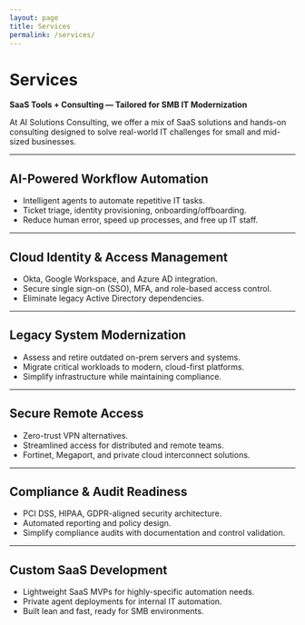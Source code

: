 ```yaml
---
layout: page
title: Services
permalink: /services/
---
```


# Services

**SaaS Tools + Consulting — Tailored for SMB IT Modernization**

At AI Solutions Consulting, we offer a mix of SaaS solutions and hands-on consulting designed to solve real-world IT challenges for small and mid-sized businesses.

---

## AI-Powered Workflow Automation

- Intelligent agents to automate repetitive IT tasks.  
- Ticket triage, identity provisioning, onboarding/offboarding.  
- Reduce human error, speed up processes, and free up IT staff.

---

## Cloud Identity & Access Management

- Okta, Google Workspace, and Azure AD integration.  
- Secure single sign-on (SSO), MFA, and role-based access control.  
- Eliminate legacy Active Directory dependencies.

---

## Legacy System Modernization

- Assess and retire outdated on-prem servers and systems.  
- Migrate critical workloads to modern, cloud-first platforms.  
- Simplify infrastructure while maintaining compliance.

---

## Secure Remote Access

- Zero-trust VPN alternatives.  
- Streamlined access for distributed and remote teams.  
- Fortinet, Megaport, and private cloud interconnect solutions.

---

## Compliance & Audit Readiness

- PCI DSS, HIPAA, GDPR-aligned security architecture.  
- Automated reporting and policy design.  
- Simplify compliance audits with documentation and control validation.

---

## Custom SaaS Development

- Lightweight SaaS MVPs for highly-specific automation needs.  
- Private agent deployments for internal IT automation.  
- Built lean and fast, ready for SMB environments.
